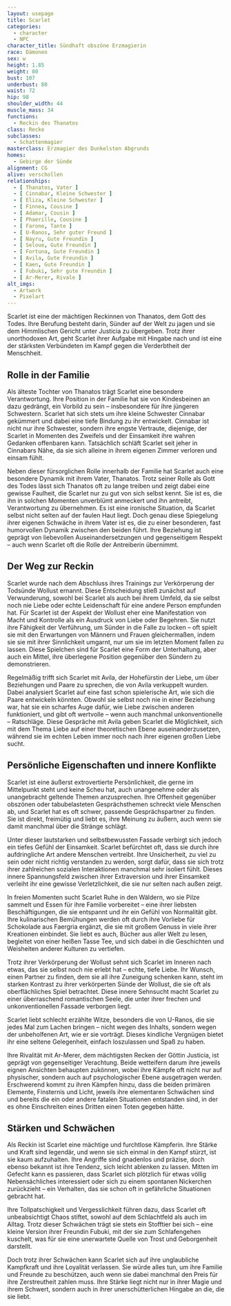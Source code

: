 ```yaml
---
layout: usepage
title: Scarlet
categories:
  - character
  - NPC
character_title: Sündhaft obszöne Erzmagierin
race: Dämonen
sex: w
height: 1.85
weight: 80
bust: 107
underbust: 80
waist: 72
hip: 98
shoulder_width: 44
muscle_mass: 34
functions:
  - Reckin des Thanatos
class: Recke
subclasses:
  - Schattenmagier
masterclass: Erzmagier des Dunkelsten Abgrunds  
homes:
  - Gebirge der Sünde
alignment: CG
alive: verschollen
relationships:
  - [ Thanatos, Vater ]
  - [ Cinnabar, Kleine Schwester ]
  - [ Eliza, Kleine Schwester ]
  - [ Finnea, Cousine ]
  - [ Adamar, Cousin ]
  - [ Phaerille, Cousine ]
  - [ Farone, Tante ]
  - [ U-Ranos, Sehr guter Freund ]
  - [ Nayru, Gute Freundin ]
  - [ Seloue, Gute Freundin ]
  - [ Fortuna, Gute Freundin ]
  - [ Avila, Gute Freundin ]
  - [ Kaen, Gute Freundin ]
  - [ Fubuki, Sehr gute Freundin ]
  - [ Ar-Merer, Rivale ]
alt_imgs:
  - Artwork
  - Pixelart
---
```


Scarlet ist eine der mächtigen Reckinnen von Thanatos, dem Gott des Todes. Ihre Berufung besteht darin, Sünder
auf der Welt zu jagen und sie dem Himmlischen Gericht unter Justicia zu übergeben. Trotz ihrer unorthodoxen Art, geht
Scarlet ihrer Aufgabe mit Hingabe nach und ist eine der stärksten Verbündeten im Kampf gegen die Verderbtheit der
Menschheit.

<!--more-->

## Rolle in der Familie

Als älteste Tochter von Thanatos trägt Scarlet eine besondere Verantwortung. Ihre Position in der Familie hat sie von Kindesbeinen an dazu gedrängt, ein Vorbild zu sein – insbesondere für ihre jüngeren Schwestern. Scarlet hat sich stets um ihre kleine Schwester Cinnabar gekümmert und dabei eine tiefe Bindung zu ihr entwickelt. Cinnabar ist nicht nur ihre Schwester, sondern ihre engste Vertraute, diejenige, der Scarlet in Momenten des Zweifels und der Einsamkeit ihre wahren Gedanken offenbaren kann. Tatsächlich schläft Scarlet seit jeher in Cinnabars Nähe, da sie sich alleine in ihrem eigenen Zimmer verloren und einsam fühlt.

Neben dieser fürsorglichen Rolle innerhalb der Familie hat Scarlet auch eine besondere Dynamik mit ihrem Vater, Thanatos. Trotz seiner Rolle als Gott des Todes lässt sich Thanatos oft zu lange treiben und zeigt dabei eine gewisse Faulheit, die Scarlet nur zu gut von sich selbst kennt. Sie ist es, die ihn in solchen Momenten unverblümt anmeckert und ihn antreibt, Verantwortung zu übernehmen. Es ist eine ironische Situation, da Scarlet selbst nicht selten auf der faulen Haut liegt. Doch genau diese Spiegelung ihrer eigenen Schwäche in ihrem Vater ist es, die zu einer besonderen, fast humorvollen Dynamik zwischen den beiden führt. Ihre Beziehung ist geprägt von liebevollen Auseinandersetzungen und gegenseitigem Respekt – auch wenn Scarlet oft die Rolle der Antreiberin übernimmt.

## Der Weg zur Reckin

Scarlet wurde nach dem Abschluss ihres Trainings zur Verkörperung der Todsünde Wollust ernannt. Diese Entscheidung stieß zunächst auf Verwunderung, sowohl bei Scarlet als auch bei ihrem Umfeld, da sie selbst noch nie Liebe oder echte Leidenschaft für eine andere Person empfunden hat. Für Scarlet ist der Aspekt der Wollust eher eine Manifestation von Macht und Kontrolle als ein Ausdruck von Liebe oder Begehren. Sie nutzt ihre Fähigkeit der Verführung, um Sünder in die Falle zu locken – oft spielt sie mit den Erwartungen von Männern und Frauen gleichermaßen, indem sie sie mit ihrer Sinnlichkeit umgarnt, nur um sie im letzten Moment fallen zu lassen. Diese Spielchen sind für Scarlet eine Form der Unterhaltung, aber auch ein Mittel, ihre überlegene Position gegenüber den Sündern zu demonstrieren.

Regelmäßig trifft sich Scarlet mit Avila, der Hohefürstin der Liebe, um über Beziehungen und Paare zu sprechen, die von Avila verkuppelt wurden. Dabei analysiert Scarlet auf eine fast schon spielerische Art, wie sich die Paare entwickeln könnten. Obwohl sie selbst noch nie in einer Beziehung war, hat sie ein scharfes Auge dafür, wie Liebe zwischen anderen funktioniert, und gibt oft wertvolle – wenn auch manchmal unkonventionelle – Ratschläge. Diese Gespräche mit Avila geben Scarlet die Möglichkeit, sich mit dem Thema Liebe auf einer theoretischen Ebene auseinanderzusetzen, während sie im echten Leben immer noch nach ihrer eigenen großen Liebe sucht.

## Persönliche Eigenschaften und innere Konflikte

Scarlet ist eine äußerst extrovertierte Persönlichkeit, die gerne im Mittelpunkt steht und keine Scheu hat, auch unangenehme oder als unangebracht geltende Themen anzusprechen. Ihre Offenheit gegenüber obszönen oder tabubelasteten Gesprächsthemen schreckt viele Menschen ab, und Scarlet hat es oft schwer, passende Gesprächspartner zu finden. Sie ist direkt, freimütig und liebt es, ihre Meinung zu äußern, auch wenn sie damit manchmal über die Stränge schlägt.

Unter dieser lautstarken und selbstbewussten Fassade verbirgt sich jedoch ein tiefes Gefühl der Einsamkeit. Scarlet befürchtet oft, dass sie durch ihre aufdringliche Art andere Menschen vertreibt. Ihre Unsicherheit, zu viel zu sein oder nicht richtig verstanden zu werden, sorgt dafür, dass sie sich trotz ihrer zahlreichen sozialen Interaktionen manchmal sehr isoliert fühlt. Dieses innere Spannungsfeld zwischen ihrer Extraversion und ihrer Einsamkeit verleiht ihr eine gewisse Verletzlichkeit, die sie nur selten nach außen zeigt.

In freien Momenten sucht Scarlet Ruhe in den Wäldern, wo sie Pilze sammelt und Essen für ihre Familie vorbereitet – eine ihrer liebsten Beschäftigungen, die sie entspannt und ihr ein Gefühl von Normalität gibt. Ihre kulinarischen Bemühungen werden oft durch ihre Vorliebe für Schokolade aus Faergria ergänzt, die sie mit großem Genuss in viele ihrer Kreationen einbindet. Sie liebt es auch, Bücher aus aller Welt zu lesen, begleitet von einer heißen Tasse Tee, und sich dabei in die Geschichten und Weisheiten anderer Kulturen zu vertiefen.

Trotz ihrer Verkörperung der Wollust sehnt sich Scarlet im Inneren nach etwas, das sie selbst noch nie erlebt hat – echte, tiefe Liebe. Ihr Wunsch, einen Partner zu finden, dem sie all ihre Zuneigung schenken kann, steht im starken Kontrast zu ihrer verkörperten Sünde der Wollust, die sie oft als oberflächliches Spiel betrachtet. Diese innere Sehnsucht macht Scarlet zu einer überraschend romantischen Seele, die unter ihrer frechen und unkonventionellen Fassade verborgen liegt.

Scarlet liebt schlecht erzählte Witze, besonders die von U-Ranos, die sie jedes Mal zum Lachen bringen – nicht wegen des Inhalts, sondern wegen der unbeholfenen Art, wie er sie vorträgt. Dieses kindliche Vergnügen bietet ihr eine seltene Gelegenheit, einfach loszulassen und Spaß zu haben.

Ihre Rivalität mit Ar-Merer, dem mächtigsten Recken der Göttin Justicia, ist geprägt von gegenseitiger Verachtung. Beide wetteifern darum ihre jeweils eignen Ansichten behaupten zukönnen, wobei ihre Kämpfe oft nicht nur auf physischer, sondern auch auf psychologischer Ebene ausgetragen werden. Erschwerend kommt zu ihren Kämpfen hinzu, dass die beiden primären Elemente, Finsternis und Licht, jeweils ihre elementaren Schwächen sind und bereits die ein oder andere fatalen Situationen entstanden sind, in der es ohne Einschreiten eines Dritten einen Toten gegeben hätte.

## Stärken und Schwächen

Als Reckin ist Scarlet eine mächtige und furchtlose Kämpferin. Ihre Stärke und Kraft sind legendär, und wenn sie sich einmal in den Kampf stürzt, ist sie kaum aufzuhalten. Ihre Angriffe sind gnadenlos und präzise, doch ebenso bekannt ist ihre Tendenz, sich leicht ablenken zu lassen. Mitten im Gefecht kann es passieren, dass Scarlet sich plötzlich für etwas völlig Nebensächliches interessiert oder sich zu einem spontanen Nickerchen zurückzieht – ein Verhalten, das sie schon oft in gefährliche Situationen gebracht hat.

Ihre Tollpatschigkeit und Vergesslichkeit führen dazu, dass Scarlet oft unbeabsichtigt Chaos stiftet, sowohl auf dem Schlachtfeld als auch im Alltag. Trotz dieser Schwächen trägt sie stets ein Stofftier bei sich – eine kleine Version ihrer Freundin Fubuki, mit der sie zum Schlafengehen kuschelt, was für sie eine unerwartete Quelle von Trost und Geborgenheit darstellt.

Doch trotz ihrer Schwächen kann Scarlet sich auf ihre unglaubliche Kampfkraft und ihre Loyalität verlassen. Sie würde alles tun, um ihre Familie und Freunde zu beschützen, auch wenn sie dabei manchmal den Preis für ihre Zerstreutheit zahlen muss. Ihre Stärke liegt nicht nur in ihrer Magie und ihrem Schwert, sondern auch in ihrer unerschütterlichen Hingabe an die, die sie liebt.
